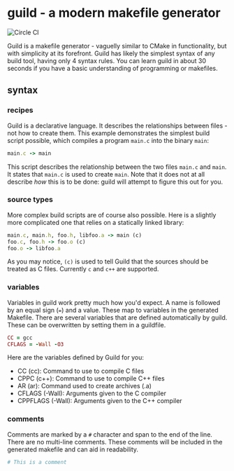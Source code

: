 # guild - a modern makefile generator

![Circle CI](https://img.shields.io/circleci/project/github/swissChili/guild.svg)

Guild is a makefile generator - vaguelly similar to CMake in functionality,
but with simplicity at its forefront. Guild has likely the simplest syntax
of any build tool, having only 4 syntax rules. You can learn guild in about 30
seconds if you have a basic understanding of programming or makefiles.

## syntax

### recipes

Guild is a declarative language. It describes the relationships between files
\- not how to create them. This example demonstrates the simplest build script
possible, which compiles a program `main.c` into the binary `main`:
```rb
main.c -> main
```
This script describes the relationship between the two files `main.c` and `main`.
It states that `main.c` is used to create `main`. Note that it does not at all
describe *how* this is to be done: guild will attempt to figure this out for you.

### source types

More complex build scripts are of course also possible. Here is a slightly more
complicated one that relies on a statically linked library:
```rb
main.c, main.h, foo.h, libfoo.a -> main (c)
foo.c, foo.h -> foo.o (c)
foo.o -> libfoo.a
```
As you may notice, `(c)` is used to tell Guild that the sources should be treated
as C files. Currently `c` and `c++` are supported.

### variables

Variables in guild work pretty much how you'd expect. A name is followed by an 
equal sign (`=`) and a value. These map to variables in the generated Makefile.
There are several variables that are defined automatically by guild. These can
be overwritten by setting them in a guildfile. 
```rb
CC = gcc
CFLAGS = -Wall -O3
```
Here are the variables defined by Guild for you:
- CC (cc): Command to use to compile C files
- CPPC (c++): Command to use to compile C++ files
- AR (ar): Command used to create archives (.a)
- CFLAGS (-Wall): Arguments given to the C compiler
- CPPFLAGS (-Wall): Arguments given to the C++ compiler

### comments

Comments are marked by a `#` character and span to the end of the line. There are no
multi-line comments. These comments will be included in the generated makefile and can
aid in readability.
```rb
# This is a comment
```
